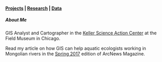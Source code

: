 <br><br>

#### [Projects](nickotlinski.github.io/projects.md) | [Research](nickotlinski.github.io/research.md) | [Data](nickotlinski.github.io/data.md)

##### About Me

GIS Analyst and Cartographer in the [Keller Science Action Center](https://www.fieldmuseum.org/science/research/area/keller-science-action-center) at the Field Museum in Chicago.

Read my article on how GIS can help aquatic ecologists working in Mongolian rivers in the [Spring 2017](http://esri.com/esri-news/arcnews/spring17articles/comparing-distant-river-systems-to-assess-the-effects-of-climate-change) edition of ArcNews Magazine.
